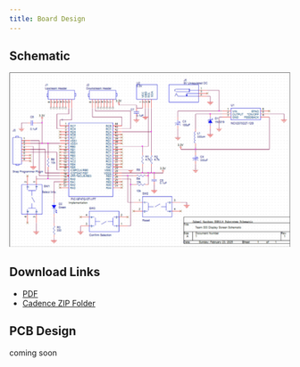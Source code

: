 ```yaml
---
title: Board Design
---
```


## **Schematic**
![Block Diagram](https://github.com/JahmelG10/JahmelG10.github.io/blob/main/Individual_Subsystem_Schematic.PNG?raw=true)


## **Download Links** 
- [PDF]([Individual_Subsytem_Schematic.pdf](https://github.com/user-attachments/files/18934360/Individual_Subsytem_Schematic.pdf))
- [Cadence ZIP Folder](https://github.com/JahmelG10/JahmelG10.github.io/raw/refs/heads/main/EGR314_INDIVIDUAL_SCHEMATIC_0.zip)

## **PCB Design** 
coming soon
